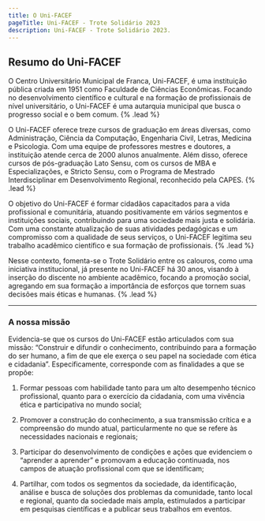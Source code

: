 ```yaml
---
title: O Uni-FACEF
pageTitle: Uni-FACEF - Trote Solidário 2023
description: Uni-FACEF - Trote Solidário 2023.
---
```


## Resumo do Uni-FACEF

O Centro Universitário Municipal de Franca, Uni-FACEF, é uma instituição pública criada em 1951 como Faculdade de Ciências Econômicas. Focando no desenvolvimento científico e cultural e na formação de profissionais de nível universitário, o Uni-FACEF é uma autarquia municipal que busca o progresso social e o bem comum. {% .lead %}

O Uni-FACEF oferece treze cursos de graduação em áreas diversas, como Administração, Ciência da Computação, Engenharia Civil, Letras, Medicina e Psicologia. Com uma equipe de professores mestres e doutores, a instituição atende cerca de 2000 alunos anualmente. Além disso, oferece cursos de pós-graduação Lato Sensu, com os cursos de MBA e Especializações, e Stricto Sensu, com o Programa de Mestrado Interdisciplinar em Desenvolvimento Regional, reconhecido pela CAPES. {% .lead %}

O objetivo do Uni-FACEF é formar cidadãos capacitados para a vida profissional e comunitária, atuando positivamente em vários segmentos e instituições sociais, contribuindo para uma sociedade mais justa e solidária. Com uma constante atualização de suas atividades pedagógicas e um compromisso com a qualidade de seus serviços, o Uni-FACEF legitima seu trabalho acadêmico científico e sua formação de profissionais. {% .lead %}

Nesse contexto, fomenta-se o Trote Solidário entre os calouros, como uma iniciativa institucional, já presente no Uni-FACEF há 30 anos, visando à inserção do discente no ambiente acadêmico, focando a promoção social, agregando em sua formação a importância de esforços que tornem suas decisões mais éticas e humanas. {% .lead %}

---

### A nossa missão

Evidencia-se que os cursos do Uni-FACEF estão articulados com sua missão: “Construir e difundir o conhecimento, contribuindo para a formação do ser humano, a fim de que ele exerça o seu papel na sociedade com ética e cidadania”. Especificamente, corresponde com as finalidades a que se propõe:

1. Formar pessoas com habilidade tanto para um alto desempenho técnico profissional, quanto para o exercício da cidadania, com uma vivência ética e participativa no mundo social;

2. Promover a construção do conhecimento, a sua transmissão crítica e a compreensão do mundo atual, particularmente no que se refere às necessidades nacionais e regionais;

3. Participar do desenvolvimento de condições e ações que evidenciem o “aprender a aprender” e promovam a educação continuada, nos campos de atuação profissional com que se identificam;

4. Partilhar, com todos os segmentos da sociedade, da identificação, análise e busca de soluções dos problemas da comunidade, tanto local e regional, quanto da sociedade mais ampla, estimulados a participar em pesquisas científicas e a publicar seus trabalhos em eventos.

